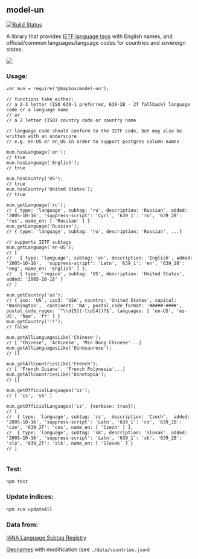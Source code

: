 ## model-un

[![Build Status](https://travis-ci.org/mapbox/model-un.svg)](https://travis-ci.org/mapbox/model-un)

A library that provides [IETF language tags](https://en.wikipedia.org/wiki/IETF_language_tag) with English names, and official/common languages/language codes for countries and sovereign states.

![](https://cloud.githubusercontent.com/assets/3952537/9949310/e31e04b0-5d5f-11e5-800e-1252f9f3cb53.png)

### Usage:

```
var mun = require('@mapbox/model-un');

// functions take either:
// a 2-3 letter (ISO 639-1 preferred, 639-2B - 2T fallback) language code or a language name
// or
// a 2 letter (ISO) country code or country name

// language code should conform to the IETF code, but may also be written with an underscore
// e.g. en-US or en_US in order to support postgres column names

mun.hasLanguage('en');
// true
mun.hasLanguage('English');
// true

mun.hasCountry('US');
// true
mun.hasCountry('United States');
// true

mun.getLanguage('ru');
// { type: 'language', subtag: 'ru', description: 'Russian', added: '2005-10-16', 'suppress-script': 'Cyrl', '639_1': 'ru', '639_2B': 'rus', name_en: [ 'Russian' ] }
mun.getLanguage('Russian');
// { type: 'language', subtag: 'ru', description: 'Russian', ...}

// supports IETF subtags
mun.getLanguage('en-US');
// [ 
//   { type: 'language', subtag: 'en', description: 'English', added: '2005-10-16',  'suppress-script': 'Latn', '639_1': 'en', '639_2B': 'eng', name_en: 'English' ] },
//   { type: 'region', subtag: 'US', description: 'United States', added: '2005-10-16' }
// ]

mun.getCountry('us');
// { iso: 'US', iso3: 'USA', country: 'United States', capital: 'Washington',  continent: 'NA', postal_code_format: '#####-####', postal_code_regex: '^\\d{5}(-\\d{4})?$', languages: [ 'en-US', 'es-US', 'haw', 'fr' ] }
mun.getCountry('!!');
// false

mun.getAllLanguagesLike('Chinese');
// [ 'Chinese', 'Achinese', 'Min Dong Chinese'...]
mun.getAllLanguagesLike('Dinosaurese');
// []

mun.getAllCountriesLike('French');
// [ 'French Guiana', 'French Polynesia'...]
mun.getAllCountriesLike('Dinotopia');
// []

mun.getOfficialLanguages('cz');
// [ 'cs', 'sk' ]

mun.getOfficialLanguages('cz', {verbose: true});
// [
//  { type: 'language', subtag: 'cs',  description: 'Czech',  added: '2005-10-16', 'suppress-script': 'Latn', '639_1': 'cs', '639_2B': 'cze', '639_2T': 'ces', name_en: [ 'Czech' ] },
//  { type: 'language', subtag: 'sk', description: 'Slovak', added: '2005-10-16', 'suppress-script': 'Latn', '639_1': 'sk', '639_2B': 'slo', '639_2T': 'slk', name_en: [ 'Slovak' ] } 
// ]


```

### Test:

`npm test`

### Update indices:

`npm run updateAll`

### Data from: 

[IANA Language Subtag Registry](http://www.iana.org/assignments/language-subtag-registry)

[Geonames](http://creativecommons.org/licenses/by/3.0/) with modification (see `./data/countries.json`)
